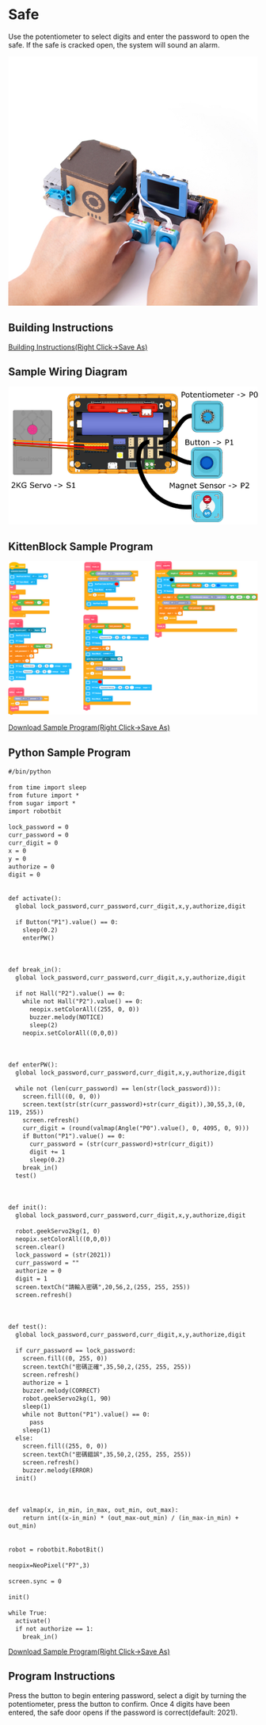 # Safe

Use the potentiometer to select digits and enter the password to open the safe. If the safe is cracked open, the system will sound an alarm.

![](../images/safe.jpg)

## Building Instructions

[Building Instructions(Right Click->Save As)](https://github.com/kittenbothk/kittenbothk/raw/master/Kits/future_inventor/instructions/pdf/safe.pdf)

## Sample Wiring Diagram

![](../images/safe_wire.png)

## KittenBlock Sample Program

![](../images/safe_code.png)

[Download Sample Program(Right Click->Save As)](https://github.com/kittenbothk/kittenbothk/raw/master/Kits/future_inventor/instructions/sb3/safe.sb3)

## Python Sample Program

    #/bin/python
    
    from time import sleep
    from future import *
    from sugar import *
    import robotbit
    
    lock_password = 0
    curr_password = 0
    curr_digit = 0
    x = 0
    y = 0
    authorize = 0
    digit = 0
    
    
    def activate():
      global lock_password,curr_password,curr_digit,x,y,authorize,digit
    
      if Button("P1").value() == 0:
        sleep(0.2)
        enterPW()
    
    
    
    def break_in():
      global lock_password,curr_password,curr_digit,x,y,authorize,digit
    
      if not Hall("P2").value() == 0:
        while not Hall("P2").value() == 0:
          neopix.setColorAll((255, 0, 0))
          buzzer.melody(NOTICE)
          sleep(2)
        neopix.setColorAll((0,0,0))
    
    
    
    def enterPW():
      global lock_password,curr_password,curr_digit,x,y,authorize,digit
    
      while not (len(curr_password) == len(str(lock_password))):
        screen.fill((0, 0, 0))
        screen.text(str(str(curr_password)+str(curr_digit)),30,55,3,(0, 119, 255))
        screen.refresh()
        curr_digit = (round(valmap(Angle("P0").value(), 0, 4095, 0, 9)))
        if Button("P1").value() == 0:
          curr_password = (str(curr_password)+str(curr_digit))
          digit += 1
          sleep(0.2)
        break_in()
      test()
    
    
    
    def init():
      global lock_password,curr_password,curr_digit,x,y,authorize,digit
    
      robot.geekServo2kg(1, 0)
      neopix.setColorAll((0,0,0))
      screen.clear()
      lock_password = (str(2021))
      curr_password = ""
      authorize = 0
      digit = 1
      screen.textCh("請輸入密碼",20,56,2,(255, 255, 255))
      screen.refresh()
    
    
    
    def test():
      global lock_password,curr_password,curr_digit,x,y,authorize,digit
    
      if curr_password == lock_password:
        screen.fill((0, 255, 0))
        screen.textCh("密碼正確",35,50,2,(255, 255, 255))
        screen.refresh()
        authorize = 1
        buzzer.melody(CORRECT)
        robot.geekServo2kg(1, 90)
        sleep(1)
        while not Button("P1").value() == 0:
          pass
        sleep(1)
      else:
        screen.fill((255, 0, 0))
        screen.textCh("密碼錯誤",35,50,2,(255, 255, 255))
        screen.refresh()
        buzzer.melody(ERROR)
      init()
    
    
    
    def valmap(x, in_min, in_max, out_min, out_max):
        return int((x-in_min) * (out_max-out_min) / (in_max-in_min) + out_min)
    
    
    robot = robotbit.RobotBit()
    
    neopix=NeoPixel("P7",3)
    
    screen.sync = 0
    
    init()
    
    while True:
      activate()
      if not authorize == 1:
        break_in()


[Download Sample Program(Right Click->Save As)](https://github.com/kittenbothk/kittenbothk/raw/master/Kits/future_inventor/instructions/py/safe.py)

## Program Instructions

Press the button to begin entering password, select a digit by turning the potentiometer, press the button to confirm.
Once 4 digits have been entered, the safe door opens if the password is correct(default: 2021).
